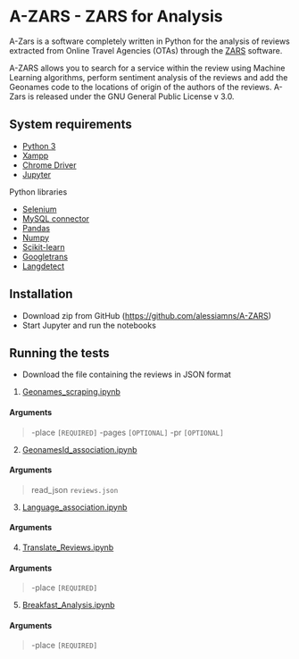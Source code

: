 # A-ZARS - ZARS for Analysis
A-Zars is a software completely written in Python for the analysis of reviews extracted from Online Travel Agencies (OTAs) through the [ZARS](https://github.com/alessiamns/ZARS) software. 

A-ZARS allows you to search for a service within the review using Machine Learning algorithms, perform sentiment analysis of the reviews and add the Geonames code to the locations of origin of the authors of the reviews. A-Zars is released under the GNU General Public License v 3.0.

## System requirements

* [Python 3](https://www.python.org/downloads/)
* [Xampp](https://www.apachefriends.org/download.html)
* [Chrome Driver](https://chromedriver.chromium.org/)
* [Jupyter](https://jupyter.org/)

Python libraries

* [Selenium](https://www.selenium.dev/downloads/)
* [MySQL connector](https://www.mysql.com/it/products/connector/)
* [Pandas](https://pandas.pydata.org/)
* [Numpy](https://numpy.org/)
* [Scikit-learn](https://scikit-learn.org/)
* [Googletrans](https://py-googletrans.readthedocs.io/en/latest/)
* [Langdetect](https://pypi.org/project/langdetect/)

## Installation

* Download zip from GitHub (https://github.com/alessiamns/A-ZARS) 
* Start Jupyter and run the notebooks

## Running the tests

* Download the file containing the reviews in JSON format

1. [Geonames_scraping.ipynb](Geonames_scraping.ipynb)

#### Arguments
> -place `[REQUIRED]`
> -pages `[OPTIONAL]`
> -pr `[OPTIONAL]`

2. [GeonamesId_association.ipynb](GeonamesId_association.ipynb)

#### Arguments
> read_json `reviews.json`

3. [Language_association.ipynb](Language_association.ipynb)

#### Arguments


4. [Translate_Reviews.ipynb](Translate_Reviews.ipynb)

#### Arguments
> -place `[REQUIRED]`


5. [Breakfast_Analysis.ipynb](Breakfast_Analysis.ipynb)

#### Arguments
> -place `[REQUIRED]`



